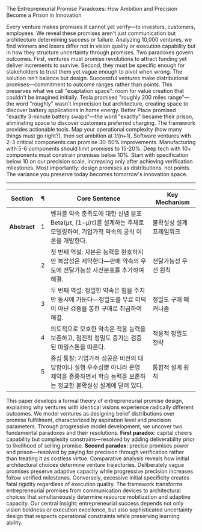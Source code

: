 The Entrepreneurial Promise Paradoxes: How Ambition and Precision Become a Prison in Innovation
  
Every venture makes promises it cannot yet verify—to investors, customers, employees. We reveal these promises aren't just communication but architecture determining success or failure. Analyzing 10,000 ventures, we find winners and losers differ not in vision quality or execution capability but in how they structure uncertainty through promises. Two paradoxes govern outcomes. First, ventures must promise revolutions to attract funding yet deliver increments to survive. Second, they must be specific enough for stakeholders to trust them yet vague enough to pivot when wrong. The solution isn't balance but design. Successful ventures make distributional promises—commitment to outcome ranges rather than points. This preserves what we call "exaptation space": room for value creation that couldn't be imagined initially. Tesla promised "roughly 200 miles range"—the word "roughly" wasn't imprecision but architecture, creating space to discover battery applications in home energy. Better Place promised "exactly 3-minute battery swaps"—the word "exactly" became their prison, eliminating space to discover customers preferred charging. The framework provides actionable tools. Map your operational complexity (how many things must go right?), then set ambition at 1/(n+1). Software ventures with 2-3 critical components can promise 30-50% improvements. Manufacturing with 5-6 components should limit promises to 15-20%. Deep tech with 10+ components must constrain promises below 10%. Start with specification below 10 on our precision scale, increasing only after achieving verification milestones. Most importantly: design promises as distributions, not points. The variance you preserve today becomes tomorrow's innovation space.


-----

| Section      | ¶   | Core Sentence                                                                      | Key Mechanism |
| ------------ | --- | ---------------------------------------------------------------------------------- | ------------- |
| **Abstract** | 1   | 벤처를 약속 충족도에 대한 신념 분포 Beta(μτ, (1-μ)τ)를 설계하는 주체로 모델링하여, 기업가적 약속의 공식 이론을 개발한다.       | 불확실성 설계 프레임워크 |
|              | 2   | 첫 번째 역설: 자본은 능력을 환호하지만 복잡성은 제약한다—판매 약속의 우도에 전달가능성 사전분포를 추가하여 해결.                   | 전달가능성 우선 원칙   |
|              | 3   | 두 번째 역설: 정밀한 약속은 힘을 주지만 동시에 가둔다—정밀도를 무료 미덕이 아닌 검증을 통한 구매로 취급하여 해결.                 | 정밀도 구매 메커니즘   |
|              | 4   | 의도적으로 모호한 약속은 적응 능력을 보존하고, 점진적 정밀도 증가는 검증된 마일스톤을 따른다.                              | 적응적 정밀도 전략    |
|              | 5   | 중심 통찰: 기업가적 성공은 비전의 대담함이나 실행 우수성뿐 아니라 운영 제약을 존중하면서 학습 능력을 보존하는 정교한 불확실성 설계에 달려 있다. | 통합적 설계 원칙     |

This paper develops a formal theory of entrepreneurial promise design, explaining why ventures with identical visions experience radically different outcomes. We model ventures as designing belief distributions over promise fulfillment, characterized by aspiration level and precision parameters. Through progressive model development, we uncover two fundamental paradoxes and their resolutions. **First paradox**: capital cheers capability but complexity constrains—resolved by adding deliverability prior to likelihood of selling promise. **Second paradox**: precise promises power and prison—resolved by paying for precision through verification rather than treating it as costless virtue. Comparative analysis reveals how initial architectural choices determine venture trajectories. Deliberately vague promises preserve adaptive capacity while progressive precision increases follow verified milestones. Conversely, excessive initial specificity creates fatal rigidity regardless of execution quality. The framework transforms entrepreneurial promises from communication devices to architectural choices that simultaneously determine resource mobilization and adaptive capacity. Our central insight: entrepreneurial success depends not only vision boldness or execution excellence, but also sophisticated uncertainty design that respects operational constraints while preserving learning ability.